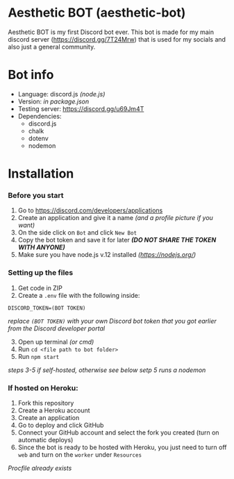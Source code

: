 # Aesthetic BOT (aesthetic-bot)

Aesthetic BOT is my first Discord bot ever. This bot is made for my main discord server (https://discord.gg/7T24Mrw) that is used for my socials and also just a general community.

# Bot info

- Language: discord.js *(node.js)*
- Version: *in package.json*
- Testing server: https://discord.gg/u69Jm4T
- Dependencies: 
  - discord.js
  - chalk
  - dotenv
  - nodemon

# Installation

### Before you start

1. Go to https://discord.com/developers/applications
2. Create an application and give it a name *(and a profile picture if you want)*
3. On the side click on `Bot` and click `New Bot`
4. Copy the bot token and save it for later ***(DO NOT SHARE THE TOKEN WITH ANYONE)***
5. Make sure you have node.js v.12 installed *(https://nodejs.org/)*

### Setting up the files

1. Get code in ZIP
2. Create a `.env` file with the following inside:
```
DISCORD_TOKEN=(BOT TOKEN)
```
*replace `(BOT TOKEN)` with your own Discord bot token that you got earlier from the Discord developer portal*

3. Open up terminal *(or cmd)*
4. Run `cd <file path to bot folder>`
5. Run `npm start`

*steps 3-5 if self-hosted, otherwise see below*
*setp 5 runs a nodemon*

### If hosted on Heroku:

1. Fork this repository
2. Create a Heroku account
3. Create an application
4. Go to deploy and click GitHub
5. Connect your GitHub account and select the fork you created (turn on automatic deploys)
6. Since the bot is ready to be hosted with Heroku, you just need to turn off `web` and turn on the `worker` under `Resources`

*Procfile already exists*
